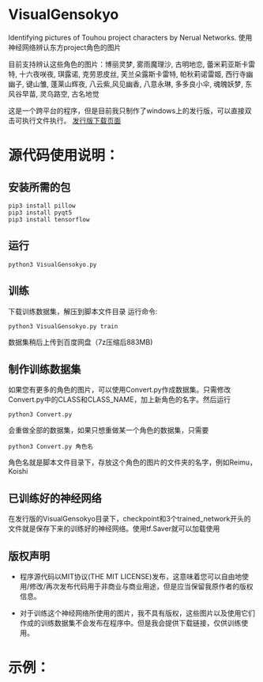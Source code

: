 # VisualGensokyo
Identifying pictures of Touhou project characters by Nerual Networks. 使用神经网络辨认东方project角色的图片

目前支持辨认这些角色的图片：博丽灵梦, 雾雨魔理沙, 古明地恋, 蕾米莉亚斯卡雷特, 十六夜咲夜, 琪露诺, 克劳恩皮丝, 芙兰朵露斯卡雷特, 帕秋莉诺雷姬, 西行寺幽幽子, 键山雏, 蓬莱山辉夜, 八云紫,风见幽香, 八意永琳, 多多良小伞, 魂魄妖梦, 东风谷早苗, 灵乌路空, 古名地觉

这是一个跨平台的程序，但是目前我只制作了windows上的发行版，可以直接双击可执行文件执行。
[发行版下载页面](https://github.com/sxysxy/VisualGensokyo/releases)

# 源代码使用说明：
## 安装所需的包
```
pip3 install pillow
pip3 install pyqt5
pip3 install tensorflow
```

## 运行
```
python3 VisualGensokyo.py
```

## 训练
下载训练数据集，解压到脚本文件目录
运行命令:
```
python3 VisualGensokyo.py train
```
数据集稍后上传到百度网盘（7z压缩后883MB)

## 制作训练数据集
如果您有更多的角色的图片，可以使用Convert.py作成数据集。只需修改Convert.py中的CLASS和CLASS_NAME，加上新角色的名字。然后运行
```
python3 Convert.py
```
会重做全部的数据集，如果只想重做某一个角色的数据集，只需要
```
python3 Convert.py 角色名
```
角色名就是脚本文件目录下，存放这个角色的图片的文件夹的名字，例如Reimu，Koishi

## 已训练好的神经网络
在发行版的VisualGensokyo目录下，checkpoint和3个trained_network开头的文件就是保存下来的训练好的神经网络。使用tf.Saver就可以加载使用

## 版权声明
- 程序源代码以MIT协议(THE MIT LICENSE)发布，这意味着您可以自由地使用/修改/再次发布代码用于非商业与商业用途，但是应当保留我原作者的版权信息。

- 对于训练这个神经网络所使用的图片，我不具有版权，这些图片以及使用它们作成的训练数据集不会发布在程序中。但是我会提供下载链接，仅供训练使用。

# 示例：